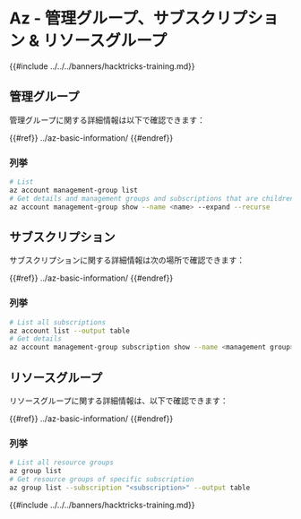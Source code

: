 # Az - 管理グループ、サブスクリプション & リソースグループ

{{#include ../../../banners/hacktricks-training.md}}

## 管理グループ

管理グループに関する詳細情報は以下で確認できます：

{{#ref}}
../az-basic-information/
{{#endref}}

### 列挙
```bash
# List
az account management-group list
# Get details and management groups and subscriptions that are children
az account management-group show --name <name> --expand --recurse
```
## サブスクリプション

サブスクリプションに関する詳細情報は次の場所で確認できます：

{{#ref}}
../az-basic-information/
{{#endref}}

### 列挙
```bash
# List all subscriptions
az account list --output table
# Get details
az account management-group subscription show --name <management group> --subscription <subscription>
```
## リソースグループ

リソースグループに関する詳細情報は、以下で確認できます：

{{#ref}}
../az-basic-information/
{{#endref}}

### 列挙
```bash
# List all resource groups
az group list
# Get resource groups of specific subscription
az group list --subscription "<subscription>" --output table
```
{{#include ../../../banners/hacktricks-training.md}}
